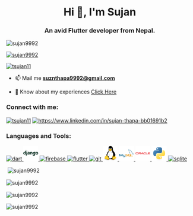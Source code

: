 <h1 align="center">Hi 👋, I'm Sujan</h1>
<h3 align="center">An avid Flutter developer from Nepal.</h3>

<p align="left"> <img src="https://komarev.com/ghpvc/?username=sujan9992&label=Profile%20views&color=0e75b6&style=flat" alt="sujan9992" /> </p>

<p align="left"> <a href="https://github.com/ryo-ma/github-profile-trophy"><img src="https://github-profile-trophy.vercel.app/?username=Sujan9992&theme=onestar&column=9&margin-w=15&margin-h=15)](https://github.com/ryo-ma/github-profile-trophy" alt="sujan9992" /></a> </p>

<p align="left"> <a href="https://twitter.com/tsujan11" target="blank"><img src="https://img.shields.io/twitter/follow/tsujan11?logo=twitter&style=for-the-badge" alt="tsujan11" /></a> </p>

- 📫 Mail me **suznthapa9992@gmail.com**

- 📄 Know about my experiences [Click Here](https://www.canva.com/design/DAFCYIED1Zo/tbotAS8-1TyJ29nJSUKmpQ/edit?utm_content=DAFCYIED1Zo&utm_campaign=designshare&utm_medium=link2&utm_source=sharebutton)

<h3 align="left">Connect with me:</h3>
<p align="left">
<a href="https://twitter.com/tsujan11" target="blank"><img align="center" src="https://raw.githubusercontent.com/rahuldkjain/github-profile-readme-generator/master/src/images/icons/Social/twitter.svg" alt="tsujan11" height="30" width="40" /></a>
<a href="https://linkedin.com/in/sujan-thapa-bb01691b2" target="blank"><img align="center" src="https://raw.githubusercontent.com/rahuldkjain/github-profile-readme-generator/master/src/images/icons/Social/linked-in-alt.svg" alt="https://www.linkedin.com/in/sujan-thapa-bb01691b2" height="30" width="40" /></a>
</p>

<h3 align="left">Languages and Tools:</h3>
<p align="left"> <a href="https://dart.dev" target="_blank"> <img src="https://www.vectorlogo.zone/logos/dartlang/dartlang-icon.svg" alt="dart" width="40" height="40"/> </a> <a href="https://www.djangoproject.com/" target="_blank"> <img src="https://raw.githubusercontent.com/github/explore/7456fdff59816d37ef383a6c8f32a26ff7332db2/topics/django/django.png" alt="django" width="40" height="40"/> </a> <a href="https://firebase.google.com/" target="_blank"> <img src="https://www.vectorlogo.zone/logos/firebase/firebase-icon.svg" alt="firebase" width="40" height="40"/> </a> <a href="https://flutter.dev" target="_blank"> <img src="https://www.vectorlogo.zone/logos/flutterio/flutterio-icon.svg" alt="flutter" width="40" height="40"/> </a> <a href="https://git-scm.com/" target="_blank"> <img src="https://www.vectorlogo.zone/logos/git-scm/git-scm-icon.svg" alt="git" width="40" height="40"/> </a> <a href="https://www.linux.org/" target="_blank"> <img src="https://raw.githubusercontent.com/devicons/devicon/master/icons/linux/linux-original.svg" alt="linux" width="40" height="40"/> </a> <a href="https://www.mysql.com/" target="_blank"> <img src="https://raw.githubusercontent.com/devicons/devicon/master/icons/mysql/mysql-original-wordmark.svg" alt="mysql" width="40" height="40"/> </a> <a href="https://www.oracle.com/" target="_blank"> <img src="https://raw.githubusercontent.com/devicons/devicon/master/icons/oracle/oracle-original.svg" alt="oracle" width="40" height="40"/> </a> <a href="https://www.python.org" target="_blank"> <img src="https://raw.githubusercontent.com/devicons/devicon/master/icons/python/python-original.svg" alt="python" width="40" height="40"/> </a> <a href="https://www.sqlite.org/" target="_blank"> <img src="https://www.vectorlogo.zone/logos/sqlite/sqlite-icon.svg" alt="sqlite" width="40" height="40"/> </a> </p>



<p>&nbsp;<img align="center" src="https://github-readme-stats.vercel.app/api?username=Sujan9992&show_icons=true&theme=github_dark" alt="sujan9992" /></p>

<p><img align="center" src="https://github-readme-streak-stats.herokuapp.com?user=Sujan9992&theme=tokyonight_duo" alt="sujan9992" /></p>

<p><img align="center" src="https://github-readme-stats.vercel.app/api/wakatime?username=sujanthapa" alt="sujan9992" /></p>

<p><img align="center" src="https://github-readme-stats.vercel.app/api/top-langs?username=sujan9992&show_icons=true&locale=en&layout=compact&langs_count=6" alt="sujan9992" /></p>

